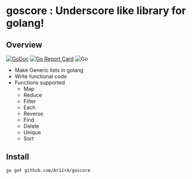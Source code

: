 # goscore : Underscore like library for golang!

## Overview
 
[![GoDoc](https://godoc.org/github.com/Ar11rA/goscore?status.svg)](https://godoc.org/github.com/Ar11rA/goscore)
[![Go Report Card](https://goreportcard.com/badge/github.com/Ar11rA/goscore)](https://goreportcard.com/report/github.com/Ar11rA/goscore)
![Go](https://github.com/Ar11rA/goscore/workflows/Go/badge.svg?branch=master)

- Make Generic lists in golang
- Write functional code
- Functions supported
    * Map
    * Reduce
    * Filter
    * Each 
    * Reverse
    * Find
    * Delete
    * Unique
    * Sort

## Install

```
go get github.com/Ar11rA/goscore
```